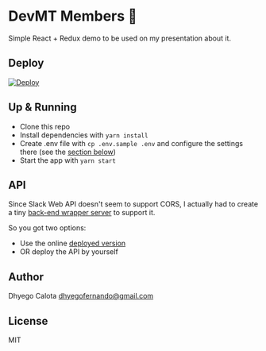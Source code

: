 # DevMT Members :notebook_with_decorative_cover:
Simple React + Redux demo to be used on my presentation about it.

## Deploy
[![Deploy](https://www.herokucdn.com/deploy/button.svg)](https://heroku.com/deploy)

## Up & Running
- Clone this repo
- Install dependencies with `yarn install`
- Create .env file with `cp .env.sample .env` and configure the settings there (see the [section below](#API))
- Start the app with `yarn start`

## API
Since Slack Web API doesn't seem to support CORS, I actually had to create a tiny [back-end wrapper server](https://github.com/dhyegocalota/devmt-members-api) to support it.

So you got two options:

- Use the online [deployed version](http://devmt-members-api.herokuapp.com/)
- OR deploy the API by yourself

## Author
Dhyego Calota <dhyegofernando@gmail.com>

## License
MIT
